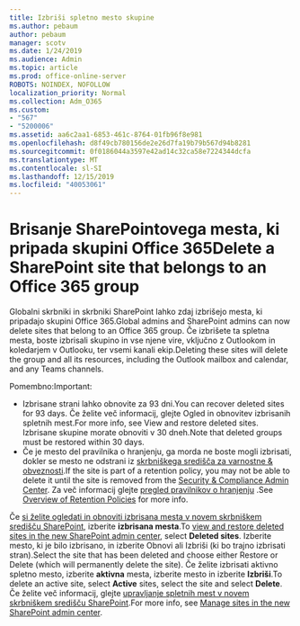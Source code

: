 ```yaml
---
title: Izbriši spletno mesto skupine
ms.author: pebaum
author: pebaum
manager: scotv
ms.date: 1/24/2019
ms.audience: Admin
ms.topic: article
ms.prod: office-online-server
ROBOTS: NOINDEX, NOFOLLOW
localization_priority: Normal
ms.collection: Adm_O365
ms.custom:
- "567"
- "5200006"
ms.assetid: aa6c2aa1-6853-461c-8764-01fb96f8e981
ms.openlocfilehash: d8f49cb780156de2e26d7fa19b79b567d94b8281
ms.sourcegitcommit: 0f0186044a3597e42ad14c32ca58e7224344dcfa
ms.translationtype: MT
ms.contentlocale: sl-SI
ms.lasthandoff: 12/15/2019
ms.locfileid: "40053061"
---
```

# <a name="delete-a-sharepoint-site-that-belongs-to-an-office-365-group"></a><span data-ttu-id="d0541-102">Brisanje SharePointovega mesta, ki pripada skupini Office 365</span><span class="sxs-lookup"><span data-stu-id="d0541-102">Delete a SharePoint site that belongs to an Office 365 group</span></span>

<span data-ttu-id="d0541-103">Globalni skrbniki in skrbniki SharePoint lahko zdaj izbrišejo mesta, ki pripadajo skupini Office 365.</span><span class="sxs-lookup"><span data-stu-id="d0541-103">Global admins and SharePoint admins can now delete sites that belong to an Office 365 group.</span></span> <span data-ttu-id="d0541-104">Če izbrišete ta spletna mesta, boste izbrisali skupino in vse njene vire, vključno z Outlookom in koledarjem v Outlooku, ter vsemi kanali ekip.</span><span class="sxs-lookup"><span data-stu-id="d0541-104">Deleting these sites will delete the group and all its resources, including the Outlook mailbox and calendar, and any Teams channels.</span></span>
  
<span data-ttu-id="d0541-105">Pomembno:</span><span class="sxs-lookup"><span data-stu-id="d0541-105">Important:</span></span>

- <span data-ttu-id="d0541-106">Izbrisane strani lahko obnovite za 93 dni.</span><span class="sxs-lookup"><span data-stu-id="d0541-106">You can recover deleted sites for 93 days.</span></span> <span data-ttu-id="d0541-107">Če želite več informacij, glejte Ogled in obnovitev izbrisanih spletnih mest.</span><span class="sxs-lookup"><span data-stu-id="d0541-107">For more info, see View and restore deleted sites.</span></span> <span data-ttu-id="d0541-108">Izbrisane skupine morate obnoviti v 30 dneh.</span><span class="sxs-lookup"><span data-stu-id="d0541-108">Note that deleted groups must be restored within 30 days.</span></span>
- <span data-ttu-id="d0541-109">Če je mesto del pravilnika o hranjenju, ga morda ne boste mogli izbrisati, dokler se mesto ne odstrani iz [skrbniškega središča za varnostne &amp; obveznosti](https://protection.office.com/?rfr=AdminCenter#/retention).</span><span class="sxs-lookup"><span data-stu-id="d0541-109">If the site is part of a retention policy, you may not be able to delete it until the site is removed from the [Security &amp; Compliance Admin Center](https://protection.office.com/?rfr=AdminCenter#/retention).</span></span> <span data-ttu-id="d0541-110">Za več informacij glejte [pregled pravilnikov o hranjenju](https://docs.microsoft.com/office365/securitycompliance/retention-policies#content-in-onedrive-accounts-and-sharepoint-sites) .</span><span class="sxs-lookup"><span data-stu-id="d0541-110">See [Overview of Retention Policies](https://docs.microsoft.com/office365/securitycompliance/retention-policies#content-in-onedrive-accounts-and-sharepoint-sites) for more info.</span></span>
  
<span data-ttu-id="d0541-111">Če [si želite ogledati in obnoviti izbrisana mesta v novem skrbniškem središču SharePoint](https://docs.microsoft.com/sharepoint/view-and-restore-deleted-sites-in-new-admin-center), izberite **izbrisana mesta**.</span><span class="sxs-lookup"><span data-stu-id="d0541-111">To [view and restore deleted sites in the new SharePoint admin center](https://docs.microsoft.com/sharepoint/view-and-restore-deleted-sites-in-new-admin-center), select **Deleted sites**.</span></span> <span data-ttu-id="d0541-112">Izberite mesto, ki je bilo izbrisano, in izberite Obnovi ali Izbriši (ki bo trajno izbrisati stran).</span><span class="sxs-lookup"><span data-stu-id="d0541-112">Select the site that has been deleted and choose either Restore or Delete (which will permanently delete the site).</span></span> <span data-ttu-id="d0541-113">Če želite izbrisati aktivno spletno mesto, izberite **aktivna** mesta, izberite mesto in izberite **Izbriši**.</span><span class="sxs-lookup"><span data-stu-id="d0541-113">To delete an active site, select **Active** sites, select the site and select **Delete**.</span></span> <span data-ttu-id="d0541-114">Če želite več informacij, glejte [upravljanje spletnih mest v novem skrbniškem središču SharePoint](https://docs.microsoft.com/sharepoint/manage-sites-in-new-admin-center).</span><span class="sxs-lookup"><span data-stu-id="d0541-114">For more info, see [Manage sites in the new SharePoint admin center](https://docs.microsoft.com/sharepoint/manage-sites-in-new-admin-center).</span></span>
  